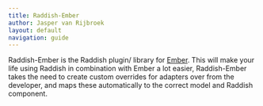 ```yaml
---
title: Raddish-Ember
author: Jasper van Rijbroek
layout: default
navigation: guide
---
```


Raddish-Ember is the Raddish plugin/ library for <a href="http://emberjs.com/" target="_blank">Ember</a>.
This will make your life using Raddish in combination with Ember a lot easier, Raddish-Ember takes the need to create custom overrides for adapters
over from the developer, and maps these automatically to the correct model and Raddish component.